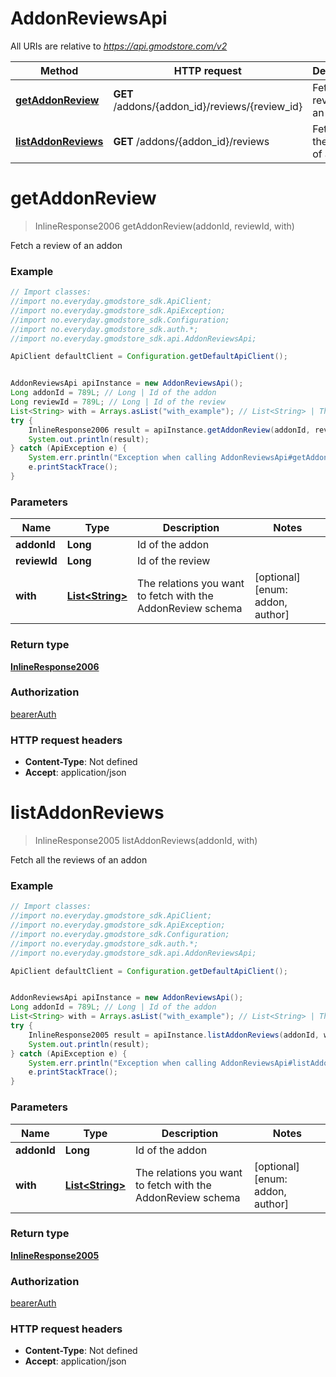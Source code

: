 # AddonReviewsApi

All URIs are relative to *https://api.gmodstore.com/v2*

Method | HTTP request | Description
------------- | ------------- | -------------
[**getAddonReview**](AddonReviewsApi.md#getAddonReview) | **GET** /addons/{addon_id}/reviews/{review_id} | Fetch a review of an addon
[**listAddonReviews**](AddonReviewsApi.md#listAddonReviews) | **GET** /addons/{addon_id}/reviews | Fetch all the reviews of an addon

<a name="getAddonReview"></a>
# **getAddonReview**
> InlineResponse2006 getAddonReview(addonId, reviewId, with)

Fetch a review of an addon

### Example
```java
// Import classes:
//import no.everyday.gmodstore_sdk.ApiClient;
//import no.everyday.gmodstore_sdk.ApiException;
//import no.everyday.gmodstore_sdk.Configuration;
//import no.everyday.gmodstore_sdk.auth.*;
//import no.everyday.gmodstore_sdk.api.AddonReviewsApi;

ApiClient defaultClient = Configuration.getDefaultApiClient();


AddonReviewsApi apiInstance = new AddonReviewsApi();
Long addonId = 789L; // Long | Id of the addon
Long reviewId = 789L; // Long | Id of the review
List<String> with = Arrays.asList("with_example"); // List<String> | The relations you want to fetch with the AddonReview schema
try {
    InlineResponse2006 result = apiInstance.getAddonReview(addonId, reviewId, with);
    System.out.println(result);
} catch (ApiException e) {
    System.err.println("Exception when calling AddonReviewsApi#getAddonReview");
    e.printStackTrace();
}
```

### Parameters

Name | Type | Description  | Notes
------------- | ------------- | ------------- | -------------
 **addonId** | **Long**| Id of the addon |
 **reviewId** | **Long**| Id of the review |
 **with** | [**List&lt;String&gt;**](String.md)| The relations you want to fetch with the AddonReview schema | [optional] [enum: addon, author]

### Return type

[**InlineResponse2006**](InlineResponse2006.md)

### Authorization

[bearerAuth](../README.md#bearerAuth)

### HTTP request headers

 - **Content-Type**: Not defined
 - **Accept**: application/json

<a name="listAddonReviews"></a>
# **listAddonReviews**
> InlineResponse2005 listAddonReviews(addonId, with)

Fetch all the reviews of an addon

### Example
```java
// Import classes:
//import no.everyday.gmodstore_sdk.ApiClient;
//import no.everyday.gmodstore_sdk.ApiException;
//import no.everyday.gmodstore_sdk.Configuration;
//import no.everyday.gmodstore_sdk.auth.*;
//import no.everyday.gmodstore_sdk.api.AddonReviewsApi;

ApiClient defaultClient = Configuration.getDefaultApiClient();


AddonReviewsApi apiInstance = new AddonReviewsApi();
Long addonId = 789L; // Long | Id of the addon
List<String> with = Arrays.asList("with_example"); // List<String> | The relations you want to fetch with the AddonReview schema
try {
    InlineResponse2005 result = apiInstance.listAddonReviews(addonId, with);
    System.out.println(result);
} catch (ApiException e) {
    System.err.println("Exception when calling AddonReviewsApi#listAddonReviews");
    e.printStackTrace();
}
```

### Parameters

Name | Type | Description  | Notes
------------- | ------------- | ------------- | -------------
 **addonId** | **Long**| Id of the addon |
 **with** | [**List&lt;String&gt;**](String.md)| The relations you want to fetch with the AddonReview schema | [optional] [enum: addon, author]

### Return type

[**InlineResponse2005**](InlineResponse2005.md)

### Authorization

[bearerAuth](../README.md#bearerAuth)

### HTTP request headers

 - **Content-Type**: Not defined
 - **Accept**: application/json

